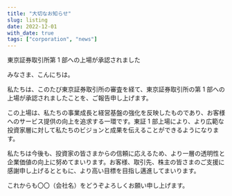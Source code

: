 ```yaml
---
title: "大切なお知らせ"
slug: listing
date: 2022-12-01
with_date: true
tags: ["corporation", "news"]
---
```


東京証券取引所第 1 部への上場が承認されました

<!--more-->

みなさま、こんにちは。

私たちは、このたび東京証券取引所の審査を経て、東京証券取引所の第 1 部への上場が承認されましたことを、ご報告申し上げます。

この上場は、私たちの事業成長と経営基盤の強化を反映したものであり、お客様へのサービス提供の向上を追求する一環です。東証 1 部上場により、より広範な投資家層に対して私たちのビジョンと成果を伝えることができるようになります。

私たちは今後も、投資家の皆さまからの信頼に応えるため、より一層の透明性と企業価値の向上に努めてまいります。お客様、取引先、株主の皆さまのご支援に感謝申し上げるとともに、より高い目標を目指し邁進してまいります。

これからも〇〇（会社名）をどうぞよろしくお願い申し上げます。
